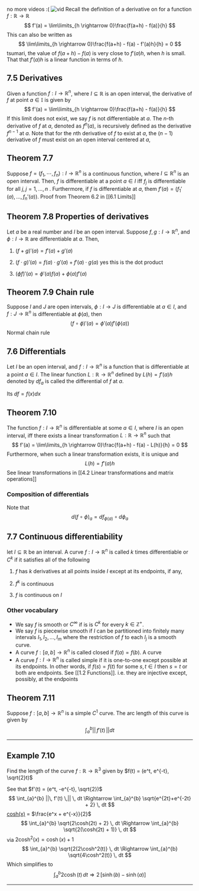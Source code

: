 no more videos :(
![vid](https://www.youtube.com/watch?v=Jk_k3q9RoMU&ab_channel=FoolishChemist)
Recall the definition of a derivative on for a function $f : \mathbb{R} \rightarrow \mathbb{R}$ 
$$
f'(a) = \lim\limits_{h \rightarrow 0}\frac{f(a+h) - f(a)}{h}
$$
This can also be written as
$$
\lim\limits_{h \rightarrow 0}\frac{f(a+h) - f(a) - f'(a)h}{h} = 0
$$
tsumari, the value of $f(a + h) - f(a)$ is very close to $f'(a)h$, when $h$ is small. That that $f'(a)h$ is a linear function in terms of $h$. 
## 7.5 Derivatives 
Given a function $f : I \rightarrow \mathbb{R}^n$, where $I \subseteq \mathbb{R}$ is an open interval, the derivative of $f$ at point $a \in \mathbb{I}$ is given by
$$
f'(a) = \lim\limits_{h \rightarrow 0}\frac{f(a+h) - f(a)}{h}
$$
If this limit does not exist, we say $f$ is not differentiable at $a$. The $n$-th derivative of $f$ at $a$, denoted as $f^n(a)$, is recursively defined as the derivative $f^{n-1}$ at $a$. Note that for the $n$th derivative of $f$ to exist at $a$, the $(n-1)$ derivative of $f$ must exist on an open interval centered at $a$,
## Theorem 7.7 
Suppose $f = (f_1, \cdots, f_n) : I \rightarrow \mathbb{R}^n$ is a continuous function, where $I \subseteq \mathbb{R}^n$ is an open interval. Then, $f$ is differentiable at a point $a \in I$ iff $f_j$ is differentiable for all $j, j = 1, \dots, n$ . Furthermore, if $f$ is differentiable at $a$, them $f'(a) = (f_1'(a), \dots, f_n'(a))$. Proof from Theorem 6.2 in [[6.1 Limits]]
## Theorem 7.8 Properties of derivatives
Let $a$ be a real number and $I$ be an open interval. Suppose $f,g : I \rightarrow \mathbb{R}^n$, and $\phi : I \rightarrow \mathbb{R}$ are differentiable at $a$. Then,

1. $(f + g)'(a) = f'(a) + g'(a)$

2. $(f \cdot g)'(a) = f(a)\cdot g'(a) + f'(a) \cdot g(a)$ yes this is the dot product

3. $(\phi f)'(a) = \phi'(a) f(a) + \phi(a) f'(a)$
## Theorem 7.9 Chain rule
Suppose $I$ and $J$ are open intervals, $\phi : I \rightarrow J$ is differentiable at $a \in I$, and $f : J \rightarrow \mathbb{R}^n$ is differentiable at $\phi(a)$, then
$$
(f \circ \phi)'(a) = \phi'(a)f'(\phi(a))
$$
Normal chain rule
## 7.6 Differentials
Let $I$ be an open interval, and $f : I \rightarrow \mathbb{R}^n$ is a function that is differentiable at a point $a \in I$. The linear function $L : \mathbb{R} \rightarrow \mathbb{R}^n$ defined by $L(h) = f'(a)h$ denoted by $df_a$ is called the differential of $f$ at $a$. 

Its $df = f(x)dx$ 
## Theorem 7.10
The function $f : I \rightarrow \mathbb{R}^n$ is differentiable at some $a \in I$, where $I$ is an open interval, iff there exists a linear transformation $L : \mathbb{R} \rightarrow \mathbb{R}^n$ such that
$$
f'(a) = \lim\limits_{h \rightarrow 0}\frac{f(a+h) - f(a) - L(h)}{h} = 0
$$
Furthermore, when such a linear transformation exists, it is unique and $$L(h) = f'(a)h$$
See linear transformations in [[4.2 Linear transformations and matrix operations]]
### Composition of differentials
Note that 
$$
d(f \circ \phi)_a = df_{\phi(a)} \circ d \phi_a
$$
## 7.7 Continuous differentiability
let $I \subseteq \mathbb{R}$ be an interval. A curve $f : I \rightarrow \mathbb{R}^n$ is called $k$ times differentiable or $C^k$ if it satisfies all of the following

1. $f$ has $k$ derivatives at all points inside $I$ except at its endpoints, if any,

2. $f^k$ is continuous

3. $f$ is continuous on $I$ 
### Other vocabulary
- We say $f$ is smooth or $C^\infty$ if is is $C^k$ for every $k \in \mathbb{Z}^+$. 
- We say $f$ is piecewise smooth if $I$ can be partitioned into finitely many intervals $I_1, I_2, \dots, I_m$ where the restriction of $f$ to each $I_j$ is a smooth curve. 
- A curve $f : [a ,b] \rightarrow \mathbb{R}^n$ is called closed if $f(a) = f(b)$. A curve 
- A curve $f : I \rightarrow \mathbb{R}^n$ is called simple if it is one-to-one except possible at its endpoints. In other words, if $f(s) = f(t)$ for some $s, t \in I$ then $s = t$ or both are endpoints. See [[1.2 Functions]]. i.e. they are injective except, possibly, at the endpoints
## Theorem 7.11
Suppose $f : [a, b] \rightarrow \mathbb{R}^n$ is a simple $C^1$ curve. The arc length of this curve is given by
$$
\int_{a}^{b} ||\, f'(t) \,|| dt 
$$
***
## Example 7.10
Find the length of the curve $f : \mathbb{R} \rightarrow \mathbb{R}^3$ given by $f(t) = (e^t, e^{-t}, \sqrt{2}t)$ 

See that $f'(t) = (e^t, -e^{-t}, \sqrt{2})$ 
$$
\int_{a}^{b} ||\, f'(t) \,|| \, dt  \Rightarrow \int_{a}^{b} \sqrt{e^{2t}+e^{-2t} + 2} \, dt
$$
[cosh(x)](https://en.wikipedia.org/wiki/Hyperbolic_functions) = $\frac{e^x + e^{-x}}{2}$ 
$$
\int_{a}^{b} \sqrt{2\cosh(2t) + 2} \, dt \Rightarrow \int_{a}^{b} \sqrt{2(\cosh(2t) + 1)} \, dt
$$
via $2\cosh^2(x) = \cosh(x) + 1$ 
$$
\int_{a}^{b} \sqrt{2(2\cosh^2(t)} \, dt \Rightarrow \int_{a}^{b} \sqrt{4\cosh^2(t)} \, dt
$$
Which simplifies to 
$$
\int_{a}^{b} 2\cosh(t)\, dt \Rightarrow 2 \,[\sinh(b) - \sinh(a)] 
$$
***